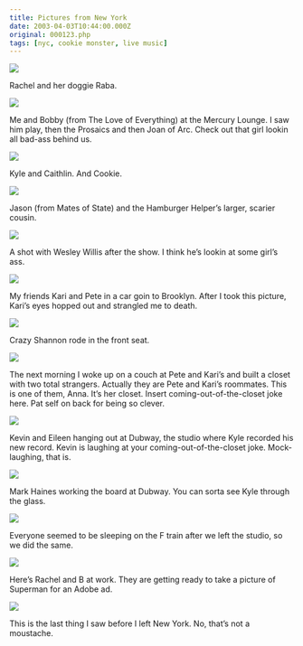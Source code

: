 ```yaml
---
title: Pictures from New York
date: 2003-04-03T10:44:00.000Z
original: 000123.php
tags: [nyc, cookie monster, live music]
---
```


<p class="polaroid"><img src="./01-rachel-raba.jpg" /></p>
Rachel and her doggie Raba.

<p class="polaroid"><img src="./02-bobby-pascal.jpg" /></p>
Me and Bobby (from The Love of Everything) at the Mercury Lounge. I saw him play, then the Prosaics and then Joan of Arc. Check out that girl lookin all bad-ass behind us.

<p class="polaroid"><img src="./03-kyle-caithlin.jpg" /></p>
Kyle and Caithlin. And Cookie.

<p class="polaroid"><img src="./04-jason-helper.jpg" /></p>
Jason (from Mates of State) and the Hamburger Helper’s larger, scarier cousin.

<p class="polaroid"><img src="./05-with-wesley.jpg" /></p>
A shot with Wesley Willis after the show. I think he’s lookin at some girl’s ass.

<p class="polaroid"><img src="./06-kari-pete.jpg" /></p>
My friends Kari and Pete in a car goin to Brooklyn. After I took this picture, Kari’s eyes hopped out and strangled me to death.

<p class="polaroid"><img src="./07-shannon.jpg" /></p>
Crazy Shannon rode in the front seat.

<p class="polaroid"><img src="./08-anna-closet.jpg" /></p>
The next morning I woke up on a couch at Pete and Kari’s and built a closet with two total strangers. Actually they are Pete and Kari’s roommates. This is one of them, Anna. It’s her closet. Insert coming-out-of-the-closet joke here. Pat self on back for being so clever.

<p class="polaroid"><img src="./09-kevin-eileen.jpg" /></p>
Kevin and Eileen hanging out at Dubway, the studio where Kyle recorded his new record. Kevin is laughing at your coming-out-of-the-closet joke. Mock-laughing, that is.

<p class="polaroid"><img src="./10-mark-kyle-studio.jpg" /></p>
Mark Haines working the board at Dubway. You can sorta see Kyle through the glass.

<p class="polaroid"><img src="./11-subway-sleepers.jpg" /></p>
Everyone seemed to be sleeping on the F train after we left the studio, so we did the same.

<p class="polaroid"><img src="./12-b-rachel.jpg" /></p>
Here’s Rachel and B at work. They are getting ready to take a picture of Superman for an Adobe ad.

<p class="polaroid"><img src="./13-b.jpg" /></p>
This is the last thing I saw before I left New York. No, that’s not a moustache.
